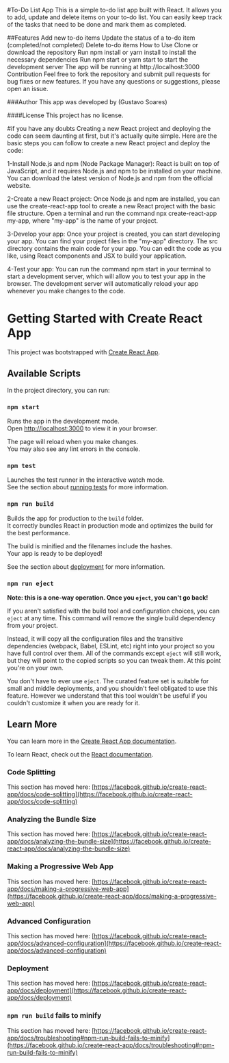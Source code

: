 
#To-Do List App This is a simple to-do list app built with React. It allows you to add, update and delete items on your to-do list. You can easily keep track of the tasks that need to be done and mark them as completed.

##Features Add new to-do items Update the status of a to-do item (completed/not completed) Delete to-do items How to Use Clone or download the repository Run npm install or yarn install to install the necessary dependencies Run npm start or yarn start to start the development server The app will be running at http://localhost:3000 Contribution Feel free to fork the repository and submit pull requests for bug fixes or new features. If you have any questions or suggestions, please open an issue.

###Author This app was developed by (Gustavo Soares)

####License This project has no license.

#if you have any doubts
Creating a new React project and deploying the code can seem daunting at first, but it's actually quite simple. Here are the basic steps you can follow to create a new React project and deploy the code:

1-Install Node.js and npm (Node Package Manager): React is built on top of JavaScript, and it requires Node.js and npm to be installed on your machine. You can download the latest version of Node.js and npm from the official website.

2-Create a new React project: Once Node.js and npm are installed, you can use the create-react-app tool to create a new React project with the basic file structure. Open a terminal and run the command npx create-react-app my-app, where "my-app" is the name of your project.

3-Develop your app: Once your project is created, you can start developing your app. You can find your project files in the "my-app" directory. The src directory contains the main code for your app. You can edit the code as you like, using React components and JSX to build your application.

4-Test your app: You can run the command npm start in your terminal to start a development server, which will allow you to test your app in the browser. The development server will automatically reload your app whenever you make changes to the code.



# Getting Started with Create React App

This project was bootstrapped with [Create React App](https://github.com/facebook/create-react-app).

## Available Scripts

In the project directory, you can run:

### `npm start`

Runs the app in the development mode.\
Open [http://localhost:3000](http://localhost:3000) to view it in your browser.

The page will reload when you make changes.\
You may also see any lint errors in the console.

### `npm test`

Launches the test runner in the interactive watch mode.\
See the section about [running tests](https://facebook.github.io/create-react-app/docs/running-tests) for more information.

### `npm run build`

Builds the app for production to the `build` folder.\
It correctly bundles React in production mode and optimizes the build for the best performance.

The build is minified and the filenames include the hashes.\
Your app is ready to be deployed!

See the section about [deployment](https://facebook.github.io/create-react-app/docs/deployment) for more information.

### `npm run eject`

**Note: this is a one-way operation. Once you `eject`, you can't go back!**

If you aren't satisfied with the build tool and configuration choices, you can `eject` at any time. This command will remove the single build dependency from your project.

Instead, it will copy all the configuration files and the transitive dependencies (webpack, Babel, ESLint, etc) right into your project so you have full control over them. All of the commands except `eject` will still work, but they will point to the copied scripts so you can tweak them. At this point you're on your own.

You don't have to ever use `eject`. The curated feature set is suitable for small and middle deployments, and you shouldn't feel obligated to use this feature. However we understand that this tool wouldn't be useful if you couldn't customize it when you are ready for it.

## Learn More

You can learn more in the [Create React App documentation](https://facebook.github.io/create-react-app/docs/getting-started).

To learn React, check out the [React documentation](https://reactjs.org/).

### Code Splitting

This section has moved here: [https://facebook.github.io/create-react-app/docs/code-splitting](https://facebook.github.io/create-react-app/docs/code-splitting)

### Analyzing the Bundle Size

This section has moved here: [https://facebook.github.io/create-react-app/docs/analyzing-the-bundle-size](https://facebook.github.io/create-react-app/docs/analyzing-the-bundle-size)

### Making a Progressive Web App

This section has moved here: [https://facebook.github.io/create-react-app/docs/making-a-progressive-web-app](https://facebook.github.io/create-react-app/docs/making-a-progressive-web-app)

### Advanced Configuration

This section has moved here: [https://facebook.github.io/create-react-app/docs/advanced-configuration](https://facebook.github.io/create-react-app/docs/advanced-configuration)

### Deployment

This section has moved here: [https://facebook.github.io/create-react-app/docs/deployment](https://facebook.github.io/create-react-app/docs/deployment)

### `npm run build` fails to minify

This section has moved here: [https://facebook.github.io/create-react-app/docs/troubleshooting#npm-run-build-fails-to-minify](https://facebook.github.io/create-react-app/docs/troubleshooting#npm-run-build-fails-to-minify)
